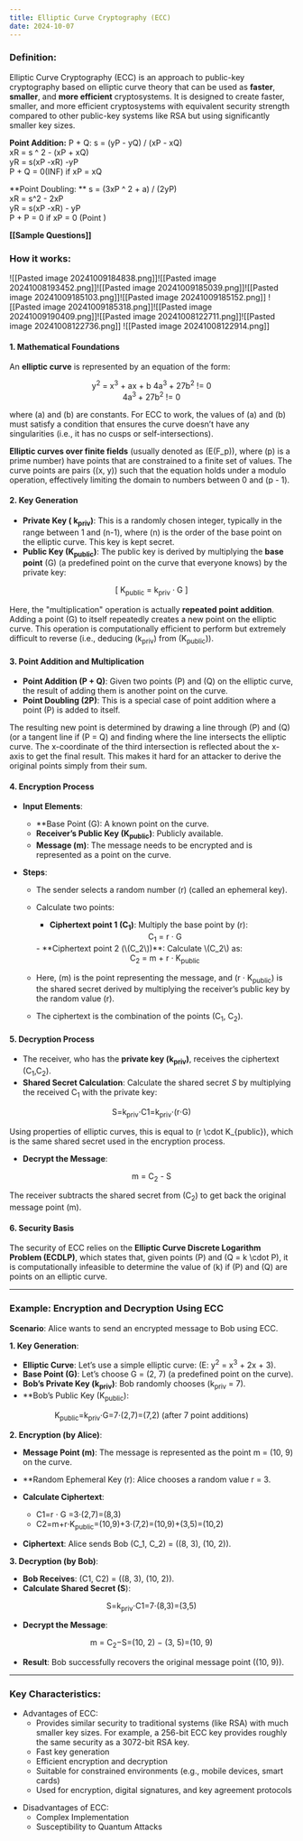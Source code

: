 ```yaml
---
title: Elliptic Curve Cryptography (ECC)
date: 2024-10-07
---
```

### Definition:
Elliptic Curve Cryptography (ECC) is an approach to public-key cryptography based on elliptic curve theory that can be used as **faster**, **smaller**, and **more efficient** cryptosystems.  It is designed to create faster, smaller, and more efficient cryptosystems with equivalent security strength compared to other public-key systems like RSA but using significantly smaller key sizes.

**Point Addition:**
P + Q:
s = (yP - yQ) / (xP - xQ)  
xR = s ^ 2 - (xP + xQ)  
yR = s(xP -xR) -yP  
P + Q = 0(INF) if xP = xQ  

**Point Doubling:  **
s = (3xP ^ 2 + a) / (2yP)  
xR = s^2 - 2xP  
yR = s(xP -xR) - yP  
P + P = 0 if xP = 0 (Point )  

**[[Sample Questions]]**
### How it works:
![[Pasted image 20241009184838.png]]![[Pasted image 20241008193452.png]]![[Pasted image 20241009185039.png]]![[Pasted image 20241009185103.png]]![[Pasted image 20241009185152.png]]
![[Pasted image 20241009185318.png]]![[Pasted image 20241009190409.png]]![[Pasted image 20241008122711.png]]![[Pasted image 20241008122736.png]]
![[Pasted image 20241008122914.png]]

#### 1. Mathematical Foundations

An **elliptic curve** is represented by an equation of the form:

<center>
y<sup>2</sup> = x<sup>3</sup> + ax + b
4a<sup>3 </sup> + 27b<sup>2</sup> != 0
</center>
<center>
4a<sup>3 </sup> + 27b<sup>2</sup> != 0
</center>

where \(a\) and \(b\) are constants. For ECC to work, the values of \(a\) and \(b\) must satisfy a condition that ensures the curve doesn’t have any singularities (i.e., it has no cusps or self-intersections).

**Elliptic curves over finite fields** (usually denoted as \(E(F_p)\), where \(p\) is a prime number) have points that are constrained to a finite set of values. The curve points are pairs \((x, y)\) such that the equation holds under a modulo operation, effectively limiting the domain to numbers between 0 and \(p - 1\).

#### 2. Key Generation

- **Private Key ( k<sub>priv</sub>)**: This is a randomly chosen integer, typically in the range between 1 and \(n-1\), where \(n\) is the order of the base point on the elliptic curve. This key is kept secret.
- **Public Key (K<sub>public</sub>)**: The public key is derived by multiplying the **base point** \(G\) (a predefined point on the curve that everyone knows) by the private key:

<center>  [  K<sub>public</sub> = k<sub>priv</sub> · G  ] </center>

  Here, the "multiplication" operation is actually **repeated point addition**. Adding a point \(G\) to itself repeatedly creates a new point on the elliptic curve. This operation is computationally efficient to perform but extremely difficult to reverse (i.e., deducing \(k<sub>priv</sub>\) from \(K<sub>public</sub>)).

#### 3. Point Addition and Multiplication

- **Point Addition (P + Q)**: Given two points \(P\) and \(Q\) on the elliptic curve, the result of adding them is another point on the curve.
- **Point Doubling (2P)**: This is a special case of point addition where a point \(P\) is added to itself.

The resulting new point is determined by drawing a line through \(P\) and \(Q\) (or a tangent line if (P = Q) and finding where the line intersects the elliptic curve. The x-coordinate of the third intersection is reflected about the x-axis to get the final result. This makes it hard for an attacker to derive the original points simply from their sum.
#### 4. Encryption Process

- **Input Elements**:
  - **Base Point (G\): A known point on the curve.
  - **Receiver’s Public Key (K<sub>public</sub>)**: Publicly available.
  - **Message (m)**: The message needs to be encrypted and is represented as a point on the curve.

- **Steps**:
  - The sender selects a random number \(r\) (called an ephemeral key).
  - Calculate two points:
    - **Ciphertext point 1 (C<sub>1</sub>)**: Multiply the base point by \(r\):
	<center>
      C<sub>1</sub> = r  · G
    </center>
    - **Ciphertext point 2 (\(C_2\))**: Calculate \(C_2\) as:

	<center>
      C<sub>2</sub> = m + r · K<sub>public</sub>
    </center>

  - Here, \(m\) is the point representing the message, and (r · K<sub>public</sub>) is the shared secret derived by multiplying the receiver’s public key by the random value \(r\).
  - The ciphertext is the combination of the points (C<sub>1</sub>, C<sub>2</sub>).
#### 5. Decryption Process

- The receiver, who has the **private key (k<sub>priv</sub>)**, receives the ciphertext (C<sub>1</sub>,C<sub>2</sub>).
- **Shared Secret Calculation**: Calculate the shared secret *S* by multiplying the received C<sub>1</sub>​ with the private key:

<center>
S=k<sub>priv</sub>⋅C1​=k<sub>priv</sub>⋅(r⋅G)
</center>

  Using properties of elliptic curves, this is equal to \(r \cdot K_{public}\), which is the same shared secret used in the encryption process.

- **Decrypt the Message**:
<center>
  m = C<sub>2</sub> - S
</center>

  The receiver subtracts the shared secret from \(C<sub>2</sub>\) to get back the original message point \(m\).
#### 6. Security Basis

The security of ECC relies on the **Elliptic Curve Discrete Logarithm Problem (ECDLP)**, which states that, given points \(P\) and \(Q = k \cdot P\), it is computationally infeasible to determine the value of \(k\) if \(P\) and \(Q\) are points on an elliptic curve.

---

### Example: Encryption and Decryption Using ECC

**Scenario**: Alice wants to send an encrypted message to Bob using ECC.

**1. Key Generation**:
- **Elliptic Curve**: Let’s use a simple elliptic curve: \(E: y<sup>2</sup> = x<sup>3</sup> + 2x + 3).
- **Base Point (G)**: Let’s choose G = (2, 7) (a predefined point on the curve).
- **Bob’s Private Key (k<sub>priv</sub>)**: Bob randomly chooses (k<sub>priv</sub> = 7\).
- **Bob’s Public Key (K<sub>public</sub>):

<center>
  K<sub>public</sub>=k<sub>priv</sub>⋅G=7⋅(2,7)=(7,2) (after 7 point additions)
</center>

**2. Encryption (by Alice)**:
- **Message Point (m)**: The message is represented as the point m = (10, 9) on the curve.
- **Random Ephemeral Key (r): Alice chooses a random value r = 3.
- **Calculate Ciphertext**:
  - C1​=r ⋅ G =3⋅(2,7)=(8,3)
  - C2​=m+r⋅K<sub>public</sub>=(10,9)+3⋅(7,2)=(10,9)+(3,5)=(10,2)

- **Ciphertext**: Alice sends Bob (C_1, C_2) = ((8, 3), (10, 2)).

**3. Decryption (by Bob)**:
- **Bob Receives**: (C1, C2) = ((8, 3), (10, 2)).
- **Calculate Shared Secret (S**):

<center>
	S=k<sub>priv</sub>⋅C1​=7⋅(8,3)=(3,5)
</center>

- **Decrypt the Message**:
<center>
m = C<sub>2</sub>​−S=(10, 2) − (3, 5)=(10, 9)
</center>

- **Result**: Bob successfully recovers the original message point \((10, 9)\).

---
### Key Characteristics:
* Advantages of ECC:
	- Provides similar security to traditional systems (like RSA) with much smaller key sizes. For example, a 256-bit ECC key provides roughly the same security as a 3072-bit RSA key.
	- Fast key generation
	- Efficient encryption and decryption
	- Suitable for constrained environments (e.g., mobile devices, smart cards)
	- Used for encryption, digital signatures, and key agreement protocols
- Disadvantages of ECC:
	- Complex Implementation
	- Susceptibility to Quantum Attacks

